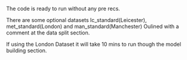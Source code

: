 The code is ready to run without any pre recs.

There are some optional datasets lc_standard(Leicester), met_standard(London) and man_standard(Manchester) Oulined with a comment at the data split section. 

If using the London Dataset it will take 10 mins to run though the model building section. 
